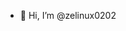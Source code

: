 - 👋 Hi, I’m @zelinux0202

<!---
zelinux0202/zelinux0202 is a ✨ special ✨ repository because its `README.md` (this file) appears on your GitHub profile.
You can click the Preview link to take a look at your changes.
--->
